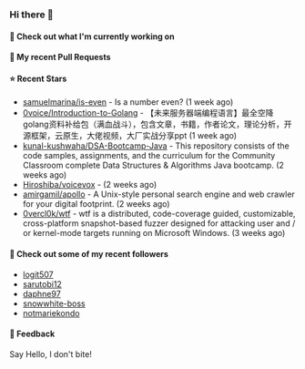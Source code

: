 ### Hi there 👋

#### 👷 Check out what I'm currently working on

#### 🔨 My recent Pull Requests


#### ⭐ Recent Stars

- [samuelmarina/is-even](https://github.com/samuelmarina/is-even) - Is a number even? (1 week ago)
- [0voice/Introduction-to-Golang](https://github.com/0voice/Introduction-to-Golang) - 【未来服务器端编程语言】最全空降golang资料补给包（满血战斗），包含文章，书籍，作者论文，理论分析，开源框架，云原生，大佬视频，大厂实战分享ppt (1 week ago)
- [kunal-kushwaha/DSA-Bootcamp-Java](https://github.com/kunal-kushwaha/DSA-Bootcamp-Java) - This repository consists of the code samples, assignments, and the curriculum for the Community Classroom complete Data Structures &amp; Algorithms Java bootcamp. (2 weeks ago)
- [Hiroshiba/voicevox](https://github.com/Hiroshiba/voicevox) -  (2 weeks ago)
- [amirgamil/apollo](https://github.com/amirgamil/apollo) - A Unix-style personal search engine and web crawler for your digital footprint. (2 weeks ago)
- [0vercl0k/wtf](https://github.com/0vercl0k/wtf) - wtf is a distributed, code-coverage guided, customizable, cross-platform snapshot-based fuzzer designed for attacking user and / or kernel-mode targets running on Microsoft Windows. (3 weeks ago)

#### 👯 Check out some of my recent followers

- [logit507](https://github.com/logit507)
- [sarutobi12](https://github.com/sarutobi12)
- [daphne97](https://github.com/daphne97)
- [snowwhite-boss](https://github.com/snowwhite-boss)
- [notmariekondo](https://github.com/notmariekondo)

#### 💬 Feedback

Say Hello, I don't bite!